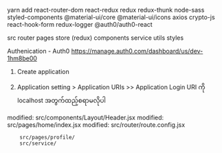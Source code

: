 yarn add react-router-dom react-redux redux redux-thunk node-sass styled-components @material-ui/core @material-ui/icons axios crypto-js react-hook-form redux-logger
@auth0/auth0-react

src
  router
  pages
  store (redux)
  components
  service
  utils
  styles

Authenication - Auth0
https://manage.auth0.com/dashboard/us/dev-1hm8be00
1. Create application

2. Application setting > Application URIs >> Application Login URI ကို localhost အတွက်ထည့်စရာမလိုပါ

  modified:   src/components/Layout/Header.jsx
        modified:   src/pages/home/index.jsx
        modified:   src/router/route.config.jsx

        src/pages/profile/
        src/service/